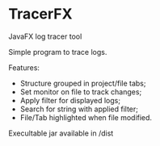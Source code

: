 # TracerFX
JavaFX log tracer tool

Simple program to trace logs.

Features:
- Structure grouped in project/file tabs;
- Set monitor on file to track changes;
- Apply filter for displayed logs;
- Search for string with applied filter;
- File/Tab highlighted when file modified.

Execultable jar available in /dist
